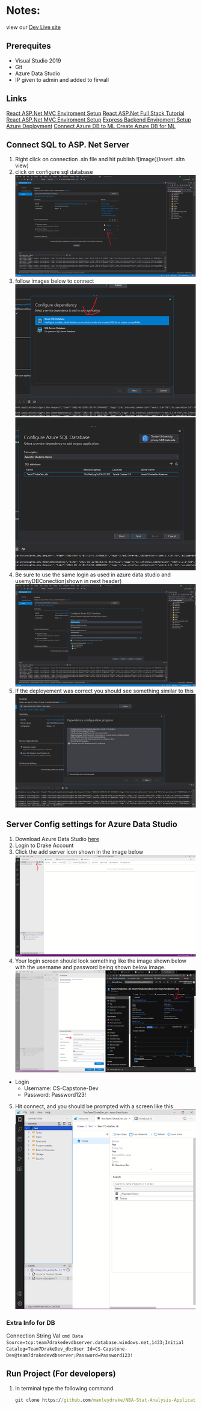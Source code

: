 # Notes: 
view our [Dev Live site](https://dotnetappsqldb20210221184544.azurewebsites.net/)

## Prerequites
* Visual Studio 2019
* Git 
* Azure Data Studio 
* IP given to admin and added to firwall


## Links 
[React ASP.Net MVC Enviroment Setup](https://www.c-sharpcorner.com/article/my-first-react-application-with-asp-net-mvc/) 
[React ASP.Net Full Stack Tutorial](https://www.youtube.com/watch?v=NemyDIUcC64&ab_channel=CodAffection)
[React ASP.Net MVC Enviroment Setup](https://www.c-sharpcorner.com/article/my-first-react-application-with-asp-net-mvc/) 
[Express Backend Enviroment Setup](https://www.freecodecamp.org/news/create-a-react-frontend-a-node-express-backend-and-connect-them-together-c5798926047c/)
[Azure Deployment](https://jasonwatmore.com/post/2020/01/10/react-aspnet-core-on-azure-with-sql-server-how-to-deploy-a-full-stack-app-to-microsoft-azure)
[Connect Azure DB to ML ](https://docs.microsoft.com/en-us/azure/app-service/app-service-web-tutorial-dotnet-sqldatabase)
[Create Azure DB for ML](https://docs.microsoft.com/en-us/azure/azure-sql/database/design-first-database-tutorial)
## Connect SQL to ASP. Net Server
1. Right click on connection .sln file and hit publish 
![image](Insert .sltn view)
2. click on configure sql database
![image](../Images/.NetConnect1.png)
3. follow images below to connect 
![image](../Images/.NetConnect2.png)
![image](../Images/.NetConnect3.png)
4. Be sure to use the same login as used in azure data studio and usemyDBConection(shown in next header) 
![image](../Images/.NetConnect4.png)
5. If the deployement was correct you should see something similar to this
![image](../Images/.NetConnect5.png)
## Server Config settings for Azure Data Studio
1. Download Azure Data Studio [here](https://docs.microsoft.com/en-us/sql/azure-data-studio/download-azure-data-studio?view=sql-server-ver15)
2. Login to Drake Account
3. Click the add server icon shown in the image below 
![image](..\Images\AZStudio1.png)
4. Your login screen should look something like the image shown below with the username and password being shown below image. 
![image](..\Images\AZStudio2.png)
* Login
    * Username: CS-Capstone-Dev  
    * Password: Password123!
5. Hit connect, and you should be prompted with a screen like this
![image](..\Images\AZStudioSuccess.png)
### Extra Info for DB 
Connection String Val 
    ``` cmd
    Data Source=tcp:team7drakedevdbserver.database.windows.net,1433;Initial Catalog=Team7DrakeDev_db;User Id=CS-Capstone-Dev@team7drakedevdbserver;Password=Password123!
    ```
## Run Project (For developers)

1. In terminal type the following command 
    ```cmd
    git clone https://github.com/manleydrake/NBA-Stat-Analysis-Application.git
    ```


